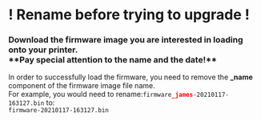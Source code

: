<h1>! Rename before trying to upgrade !</h1>
<h3>Download the firmware image you are interested in loading onto your printer.
<br>**Pay special attention to the name and the date!**</h3>
In order to successfully load the firmware, you need to remove the <b>_name</b> component of the firmware image file name.<br>
For example, you would need to rename:<code>firmware<b><font color="red">_james</font></b>-20210117-163127.bin</code> to:<br> <code>firmware-20210117-163127.bin</code><br>
<br>
